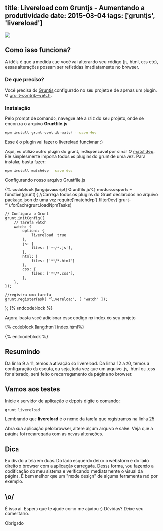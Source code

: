 ﻿title: Livereload com Gruntjs - Aumentando a produtividade
date: 2015-08-04
tags: ['gruntjs', 'livereload']
---
![](/Livereload-com-Gruntjs-Aumentando-a-produtividade/banner.jpg)

## Como isso funciona?

A idéia é que a medida que você vai alterando seu código (js, html, css etc), essas alterações possam ser refletidas imediatamente no browser.

### De que preciso?

Você precisa do [Gruntjs](http://gruntjs.com/) configurado no seu projeto e de apenas um plugin. O [grunt-contrib-watch](https://github.com/gruntjs/grunt-contrib-watch).

### Instalação


Pelo prompt de comando, navegue até a raiz do seu projeto, onde se encontra o arquivo <b>Gruntfile.js</b>
``` bash
npm install grunt-contrib-watch --save-dev
```

Esse é o plugin vai fazer o livereload funcionar :)

Aqui, eu utilizo outro plugin do grunt, indispensável por sinal. O [matchdep](https://www.npmjs.com/package/matchdep). Ele simplesmente importa todos os plugins do grunt de uma vez. Para instalar, basta fazer:

``` bash
npm install matchdep --save-dev
```

Configurando nosso arquivo Gruntfile.js
<!--more-->
{% codeblock [lang:javascript] Gruntfile.js%}
module.exports = function(grunt) {
    //Carrega todos os plugins do Grunt declarados no arquivo package.json de uma vez
    require('matchdep').filterDev('grunt-*').forEach(grunt.loadNpmTasks);

    // Configura o Grunt
    grunt.initConfig({
        // Tarefa watch
        watch: {
            options: {
                livereload: true
            },
            js: {
                files: ['**/*.js'],
            },
            html: {
                files: ['**/*.html']
            },
            css: {
                files: ['**/*.css'],
            },
        },
    });

    //registra uma tarefa
    grunt.registerTask( "livereload", [ "watch" ]);
};
{% endcodeblock %}

Agora, basta você adicionar esse código no index do seu projeto

{% codeblock [lang:html] index.html%}
<script src="//localhost:35729/livereload.js"></script>
{% endcodeblock %}

## Resumindo

Da linha 9 a 11, temos a ativação do livereload. Da linha 12 a 20, temos a configuração da escuta, ou seja, toda vez que um arquivo .js, .html ou .css for alterado, será feito o recarregamento da página no browser.

## Vamos aos testes

Inicie o servidor de aplicação e depois digite o comando:

``` bash
grunt livereload
```

Lembrando que <b>livereload</b> é o nome da tarefa que registramos na linha 25

Abra sua aplicação pelo browser, altere algum arquivo e salve. Veja que a página foi recarregada com as novas alterações.

## Dica

Eu divido a tela em duas. Do lado esquerdo deixo o webstorm e do lado direito o browser com a aplicação carregada. Dessa forma, vou fazendo a codificação do meu sistema e verificando imediatamente o visual da página. É bem melhor que um "mode design" de alguma ferramenta rad por exemplo.

## \o/

É isso ai. Espero que te ajude como me ajudou :) Dúvidas? Deixe seu comentário.

Obrigado
